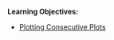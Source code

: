 **Learning Objectives:**
* [Plotting Consecutive Plots](https://github.com/Mahendra687/M3/blob/main/Formatting_1.ipynb)

